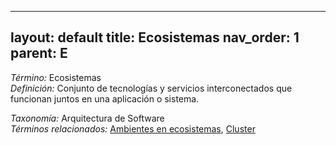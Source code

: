 
---
layout: default
title: Ecosistemas
nav_order: 1
parent: E
---

*Término:* Ecosistemas  
*Definición:* Conjunto de tecnologías y servicios interconectados que funcionan juntos en una aplicación o sistema.

*Taxonomía:* Arquitectura de Software  
*Términos relacionados:* [Ambientes en ecosistemas](https://maleniski.github.io/diccionario-angl-tec-mx/docs/alfabeticamente/A/ambientes-en-ecosistemas/), [Cluster](https://maleniski.github.io/diccionario-angl-tec-mx/docs/alfabeticamente/C/cluster/)
